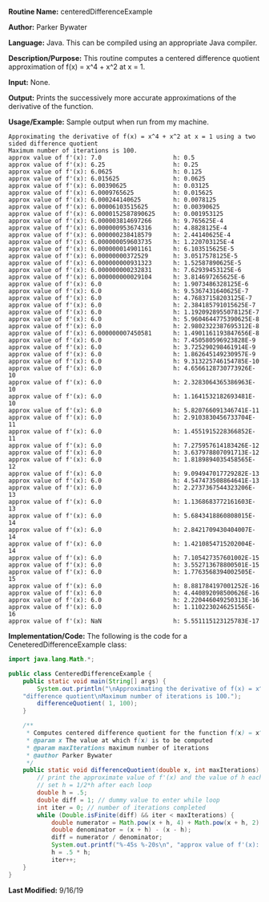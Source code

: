 **Routine Name:** centeredDifferenceExample 

**Author:** Parker Bywater

**Language:** Java. This can be compiled using an appropriate Java compiler. 

**Description/Purpose:** This routine computes a centered difference quotient approximation of f(x) = x^4 + x^2 at x = 1. 

**Input:** None. 

**Output:** Prints the successively more accurate approximations of the derivative of the function. 

**Usage/Example:** Sample output when run from my machine. 

    Approximating the derivative of f(x) = x^4 + x^2 at x = 1 using a two sided difference quotient
    Maximum number of iterations is 100.
    approx value of f'(x): 7.0                    h: 0.5
    approx value of f'(x): 6.25                   h: 0.25
    approx value of f'(x): 6.0625                 h: 0.125
    approx value of f'(x): 6.015625               h: 0.0625
    approx value of f'(x): 6.00390625             h: 0.03125
    approx value of f'(x): 6.0009765625           h: 0.015625
    approx value of f'(x): 6.000244140625         h: 0.0078125
    approx value of f'(x): 6.00006103515625       h: 0.00390625
    approx value of f'(x): 6.0000152587890625     h: 0.001953125
    approx value of f'(x): 6.000003814697266      h: 9.765625E-4
    approx value of f'(x): 6.000000953674316      h: 4.8828125E-4
    approx value of f'(x): 6.000000238418579      h: 2.44140625E-4
    approx value of f'(x): 6.000000059603735      h: 1.220703125E-4
    approx value of f'(x): 6.000000014901161      h: 6.103515625E-5
    approx value of f'(x): 6.00000000372529       h: 3.0517578125E-5
    approx value of f'(x): 6.000000000931323      h: 1.52587890625E-5
    approx value of f'(x): 6.000000000232831      h: 7.62939453125E-6
    approx value of f'(x): 6.000000000029104      h: 3.814697265625E-6
    approx value of f'(x): 6.0                    h: 1.9073486328125E-6
    approx value of f'(x): 6.0                    h: 9.5367431640625E-7
    approx value of f'(x): 6.0                    h: 4.76837158203125E-7
    approx value of f'(x): 6.0                    h: 2.384185791015625E-7
    approx value of f'(x): 6.0                    h: 1.1920928955078125E-7
    approx value of f'(x): 6.0                    h: 5.9604644775390625E-8
    approx value of f'(x): 6.0                    h: 2.9802322387695312E-8
    approx value of f'(x): 6.000000007450581      h: 1.4901161193847656E-8
    approx value of f'(x): 6.0                    h: 7.450580596923828E-9
    approx value of f'(x): 6.0                    h: 3.725290298461914E-9
    approx value of f'(x): 6.0                    h: 1.862645149230957E-9
    approx value of f'(x): 6.0                    h: 9.313225746154785E-10
    approx value of f'(x): 6.0                    h: 4.6566128730773926E-10
    approx value of f'(x): 6.0                    h: 2.3283064365386963E-10
    approx value of f'(x): 6.0                    h: 1.1641532182693481E-10
    approx value of f'(x): 6.0                    h: 5.820766091346741E-11
    approx value of f'(x): 6.0                    h: 2.9103830456733704E-11
    approx value of f'(x): 6.0                    h: 1.4551915228366852E-11
    approx value of f'(x): 6.0                    h: 7.275957614183426E-12
    approx value of f'(x): 6.0                    h: 3.637978807091713E-12
    approx value of f'(x): 6.0                    h: 1.8189894035458565E-12
    approx value of f'(x): 6.0                    h: 9.094947017729282E-13
    approx value of f'(x): 6.0                    h: 4.547473508864641E-13
    approx value of f'(x): 6.0                    h: 2.2737367544323206E-13
    approx value of f'(x): 6.0                    h: 1.1368683772161603E-13
    approx value of f'(x): 6.0                    h: 5.6843418860808015E-14
    approx value of f'(x): 6.0                    h: 2.8421709430404007E-14
    approx value of f'(x): 6.0                    h: 1.4210854715202004E-14
    approx value of f'(x): 6.0                    h: 7.105427357601002E-15
    approx value of f'(x): 6.0                    h: 3.552713678800501E-15
    approx value of f'(x): 6.0                    h: 1.7763568394002505E-15
    approx value of f'(x): 6.0                    h: 8.881784197001252E-16
    approx value of f'(x): 6.0                    h: 4.440892098500626E-16
    approx value of f'(x): 6.0                    h: 2.220446049250313E-16
    approx value of f'(x): 6.0                    h: 1.1102230246251565E-16
    approx value of f'(x): NaN                    h: 5.551115123125783E-17

**Implementation/Code:** The following is the code for a CeneteredDifferenceExample class:
   
```java
import java.lang.Math.*; 

public class CenteredDifferenceExample {  
    public static void main(String[] args) {
        System.out.println("\nApproximating the derivative of f(x) = x^4 + x^2 at x = 1 using a two sided" + 
	"difference quotient\nMaximum number of iterations is 100.");
        differenceQuotient( 1, 100);
    }

    /**
     * Computes centered difference quotient for the function f(x) = x^4 + x^2
     * @param x The value at which f(x) is to be computed
     * @param maxIterations maximum number of iterations
     * @author Parker Bywater
     */
    public static void differenceQuotient(double x, int maxIterations) {
        // print the approximate value of f'(x) and the value of h each iteration of the loop =
        // set h = 1/2*h after each loop
        double h = .5;
        double diff = 1; // dummy value to enter while loop
        int iter = 0; // number of iterations completed
        while (Double.isFinite(diff) && iter < maxIterations) {
            double numerator = Math.pow(x + h, 4) + Math.pow(x + h, 2) - (Math.pow(x-h, 4) + Math.pow(x-h, 2));
            double denominator = (x + h) - (x - h);
            diff = numerator / denominator;
            System.out.printf("%-45s %-20s\n", "approx value of f'(x): " + diff, "h: " + h);
            h = .5 * h;
            iter++;	
	}
}
```

**Last Modified:** 9/16/19
